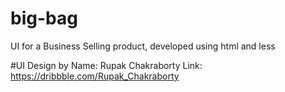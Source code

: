 # big-bag

UI for a Business Selling product, developed using html and less

#UI Design by
Name: Rupak Chakraborty
Link: https://dribbble.com/Rupak_Chakraborty
